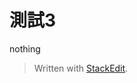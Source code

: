 # 測試3

nothing


> Written with [StackEdit](https://stackedit.io/).
<!--stackedit_data:
eyJoaXN0b3J5IjpbLTEzNTAwNjQzODFdfQ==
-->